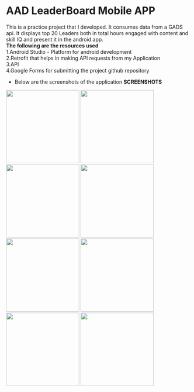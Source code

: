 # AAD LeaderBoard Mobile APP 
This is a practice project that I developed. It consumes data from a GADS api. It displays top 20 Leaders both in total hours engaged with content and skill IQ
and present it in the android app.<br/>
<b>The following are the resources used </b><br/>
1.Android Studio - Platform for android development<br/>
2.Retrofit that helps in making API requests from my Application<br/>
3.API<br/>
4.Google Forms for submitting the project github repository<br>

- Below are the screenshots of the application
<b>SCREENSHOTS</b><br/>
<img src="splash.jpg" width="200"/>
<img src="learner.jpg" width="200"/>
<img src="skillsIQ.jpg" width="200"/>
<img src="emptysubform.jpg" width="200"/><br/>
<img src="filledsubmitform.jpg" width="200"/>
<img src="sure_diag.jpg" width="200"/>
<img src="submit_success.jpg" width="200"/>
<img src="submit_fail.jpg" width="200"/>
